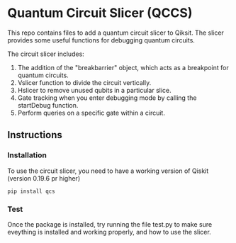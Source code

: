 # Quantum Circuit Slicer (QCCS)


This repo contains files to add a quantum circuit slicer to Qiksit. The slicer provides some useful functions for debugging quantum circuits.

The circuit slicer includes:
1. The addition of the "breakbarrier" object, which acts as a breakpoint for quantum circuits.
2. Vslicer function to divide the circuit vertically.
3. Hslicer to remove unused qubits in a particular slice.
4. Gate tracking when you enter debugging mode by calling the startDebug function.
5. Perform queries on a specific gate within a circuit.


Instructions
---
### Installation
To use the circuit slicer, you need to have a working version of Qiskit (version 0.19.6 pr higher)

`pip install qcs`

### Test
Once the package is installed, try running the file test.py to make sure eveything is installed and working properly, and how to use the slicer.
